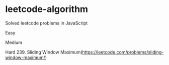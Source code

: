 # leetcode-algorithm
Solved leetcode problems in JavaScript

Easy

Medium

Hard
239. Sliding Window Maximum(https://leetcode.com/problems/sliding-window-maximum/)
